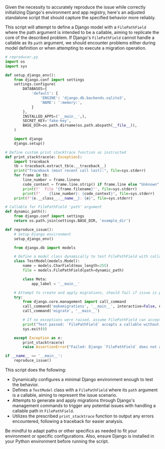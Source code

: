 Given the necessity to accurately reproduce the issue while correctly initializing Django's environment and app registry, here's an adjusted standalone script that should capture the specified behavior more reliably.

This script will attempt to define a Django model with a `FilePathField` where the path argument is intended to be a callable, aiming to replicate the core of the described problem. If Django's `FilePathField` cannot handle a callable as its `path` argument, we should encounter problems either during model definition or when attempting to execute a migration operation.

```python
# reproducer.py
import os
import sys

def setup_django_env():
    from django.conf import settings
    settings.configure(
        DATABASES={
            'default': {
                'ENGINE': 'django.db.backends.sqlite3',
                'NAME': ':memory:',
            }
        },
        INSTALLED_APPS=('__main__',),
        SECRET_KEY='fake-key',
        BASE_DIR=os.path.dirname(os.path.abspath(__file__)),
    )

    import django
    django.setup()

# Define custom print stacktrace function as instructed
def print_stacktrace(e: Exception):
    import traceback
    tb = traceback.extract_tb(e.__traceback__)
    print("Traceback (most recent call last):", file=sys.stderr)
    for frame in tb:
        line_number = frame.lineno
        code_context = frame.line.strip() if frame.line else "Unknown"
        print(f'  File "{frame.filename}"', file=sys.stderr)
        print(f"    {line_number}: {code_context}", file=sys.stderr)
    print(f"{e.__class__.__name__}: {e}", file=sys.stderr)

# Callable for FilePathField 'path' argument
def dynamic_path():
    from django.conf import settings
    return os.path.join(settings.BASE_DIR, 'example_dir')

def reproduce_issue():
    # Setup Django environment
    setup_django_env()

    from django.db import models

    # Define a model class dynamically to test FilePathField with callable path
    class TestModel(models.Model):
        name = models.CharField(max_length=255)
        file = models.FilePathField(path=dynamic_path)

        class Meta:
            app_label = '__main__'

    # Attempt to create and apply migrations, should fail if issue is present
    try:
        from django.core.management import call_command
        call_command('makemigrations', '__main__', interactive=False, name='test_migration_callable_path')
        call_command('migrate', '__main__')

        # If no exceptions were raised, assume FilePathField can accept callable without issues
        print("Test passed: `FilePathField` accepts a callable without errors.")
        sys.exit(0)

    except Exception as e:
        print_stacktrace(e)
        raise AssertionError("Failed: Django `FilePathField` does not accept callable for dynamic path resolution.") from e

if __name__ == '__main__':
    reproduce_issue()
```

This script does the following:
- Dynamically configures a minimal Django environment enough to test the behavior.
- Defines a `TestModel` class with a `FilePathField` where its `path` argument is a callable, aiming to represent the issue scenario.
- Attempts to generate and apply migrations through Django's management commands to trigger any potential issues with handling a callable path in `FilePathField`.
- Utilizes the prescribed `print_stacktrace` function to output any errors encountered, following a traceback for easier analysis.

Be mindful to adapt paths or other specifics as needed to fit your environment or specific configurations. Also, ensure Django is installed in your Python environment before running the script.